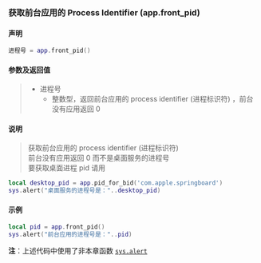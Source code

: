 ### 获取前台应用的 Process Identifier (**app\.front\_pid**)


#### 声明
```lua
进程号 = app.front_pid()
```


#### 参数及返回值
> - 进程号
>   - 整数型，返回前台应用的 process identifier \(进程标识符\) ，前台没有应用返回 0


#### 说明
> 获取前台应用的 process identifier \(进程标识符\)   
> 前台没有应用返回 0 而不是桌面服务的进程号  
> 要获取桌面进程 pid 请用  
```lua
local desktop_pid = app.pid_for_bid('com.apple.springboard')
sys.alert("桌面服务的进程号是："..desktop_pid)
```


#### 示例  
```lua
local pid = app.front_pid()
sys.alert("前台应用的进程号是："..pid)
```
**注**：上述代码中使用了非本章函数 [`sys.alert`](/Handbook/sys/sys.alert.md)

